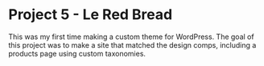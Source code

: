 # Project 5 - Le Red Bread
This was my first time making a custom theme for WordPress. The goal of this project was to make a site that matched the design comps, including a products page using custom taxonomies.
